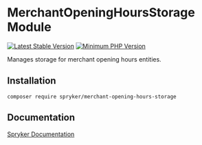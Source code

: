 # MerchantOpeningHoursStorage Module
[![Latest Stable Version](https://poser.pugx.org/spryker/merchant-opening-hours-storage/v/stable.svg)](https://packagist.org/packages/spryker/merchant-opening-hours-storage)
[![Minimum PHP Version](https://img.shields.io/badge/php-%3E%3D%208.1-8892BF.svg)](https://php.net/)

Manages storage for merchant opening hours entities.

## Installation

```
composer require spryker/merchant-opening-hours-storage
```

## Documentation

[Spryker Documentation](https://docs.spryker.com)
